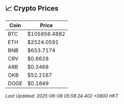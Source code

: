 ## 📈 Crypto Prices

| Coin | Price |
| ---- | ----- |
| BTC | $105856.4882 |
| ETH | $2524.0591 |
| BNB | $653.7174 |
| CRV | $0.6628 |
| ARB | $0.3468 |
| OKB | $52.2167 |
| DOGE | $0.1849 |

_Last Updated: 2025-06-08 05:58:24.402 +0800 HKT_